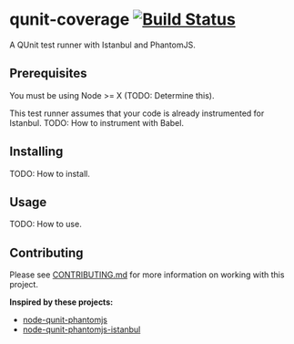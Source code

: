 # qunit-coverage [![Build Status](https://travis-ci.org/Conrad2134/qunit-coverage.svg?branch=master)](https://travis-ci.org/Conrad2134/qunit-coverage)

A QUnit test runner with Istanbul and PhantomJS.

## Prerequisites

You must be using Node >= X (TODO: Determine this).

This test runner assumes that your code is already instrumented for Istanbul. TODO: How to instrument with Babel.

## Installing

TODO: How to install.

## Usage

TODO: How to use.

## Contributing

Please see [CONTRIBUTING.md](./CONTRIBUTING.md) for more information on working with this project.

**Inspired by these projects:**

* [node-qunit-phantomjs](https://github.com/jonkemp/node-qunit-phantomjs)
* [node-qunit-phantomjs-istanbul](https://github.com/kmudrick/node-qunit-phantomjs-istanbul)
